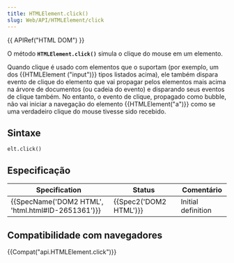 ```yaml
---
title: HTMLElement.click()
slug: Web/API/HTMLElement/click
---
```


{{ APIRef("HTML DOM") }}

O método **`HTMLElement.click()`** simula o clique do mouse em um elemento.

Quando clique é usado com elementos que o suportam (por exemplo, um dos {{HTMLElement ("input")}} tipos listados acima), ele também dispara evento de clique do elemento que vai propagar pelos elementos mais acima na árvore de documentos (ou cadeia do evento) e disparando seus eventos de clique também. No entanto, o evento de clique, propagado como bubble, não vai iniciar a navegação do elemento {{HTMLElement("a")}} como se uma verdadeiro clique do mouse tivesse sido recebido.

## Sintaxe

```
elt.click()
```

## Especificação

| Specification                                                    | Status                       | Comentário         |
| ---------------------------------------------------------------- | ---------------------------- | ------------------ |
| {{SpecName('DOM2 HTML', 'html.html#ID-2651361')}} | {{Spec2('DOM2 HTML')}} | Initial definition |

## Compatibilidade com navegadores

{{Compat("api.HTMLElement.click")}}
